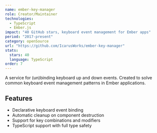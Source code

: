 ```yaml
---
name: ember-key-manager
role: Creator/Maintainer
technologies:
  - TypeScript
  - Ember.js
impact: "40 GitHub stars, keyboard event management for Ember apps"
period: "2017-present"
category: openSource
url: "https://github.com/IcarusWorks/ember-key-manager"
stats:
  stars: 40
  language: TypeScript
order: 7
---
```


A service for (un)binding keyboard up and down events. Created to solve common keyboard event management patterns in Ember applications.

## Features

- Declarative keyboard event binding
- Automatic cleanup on component destruction
- Support for key combinations and modifiers
- TypeScript support with full type safety
